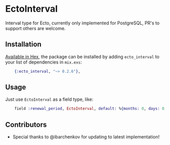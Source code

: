 # EctoInterval

Interval type for Ecto, currently only implemented for PostgreSQL, PR's to support others are welcome.

## Installation

[Available in Hex](https://hex.pm/packages/ecto_interval), the package can be installed
by adding `ecto_interval` to your list of dependencies in `mix.exs`:

```elixir
    {:ecto_interval, "~> 0.2.6"},
```

## Usage

Just use `EctoInterval` as a field type, like:

```elixir
    field :renewal_period, EctoInterval, default: %{months: 0, days: 0, secs: 0}
```

## Contributors

- Special thanks to @ibarchenkov for updating to latest implementation!

